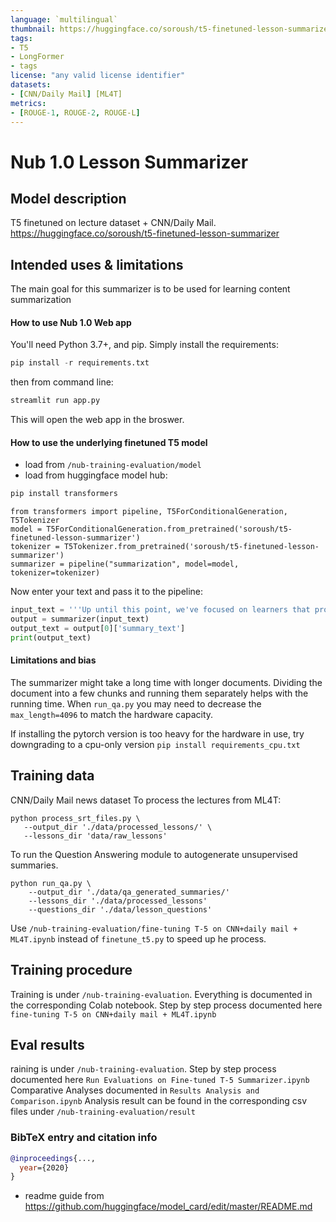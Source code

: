 ```yaml
---
language: `multilingual`
thumbnail: https://huggingface.co/soroush/t5-finetuned-lesson-summarizer
tags:
- T5
- LongFormer
- tags
license: "any valid license identifier"
datasets:
- [CNN/Daily Mail] [ML4T]
metrics:
- [ROUGE-1, ROUGE-2, ROUGE-L]
---
```


# Nub 1.0 Lesson Summarizer

## Model description
T5 finetuned on lecture dataset + CNN/Daily Mail.
https://huggingface.co/soroush/t5-finetuned-lesson-summarizer

## Intended uses & limitations
The main goal for this summarizer is to be used for learning content summarization
#### How to use Nub 1.0 Web app
You'll need Python 3.7+, and pip. Simply install the requirements:
```python
pip install -r requirements.txt
```
then from command line:
```python
streamlit run app.py
```
This will open the web app in the broswer.

#### How to use the underlying finetuned T5 model
 - load from `/nub-training-evaluation/model`
 - load from huggingface model hub:
 ```python
pip install transformers
```
 ```.python
from transformers import pipeline, T5ForConditionalGeneration, T5Tokenizer
model = T5ForConditionalGeneration.from_pretrained('soroush/t5-finetuned-lesson-summarizer')
tokenizer = T5Tokenizer.from_pretrained('soroush/t5-finetuned-lesson-summarizer')
summarizer = pipeline("summarization", model=model, tokenizer=tokenizer)
```
Now enter your text and pass it to the pipeline:
```python
input_text = '''Up until this point, we've focused on learners that provide forecast price changes. We then buy or sell the stocks with the most significant predicted price change. This approach ignores some important issues, such as the certainty of the price change. It also doesn't help us know when to exit the position either. In this lesson, we'll look at reinforcement learning. Reinforcement learners create policies that provide specific direction on which action to take. It's important to point out that when we say reinforcement learning, we're really describing a problem, not a solution. In the same way that linear regression is one solution to the supervised regression problem, there are many algorithms that solve the RL problem. Because I started out as a roboticist, I'm going to first explain this in terms of a problem for a robot. '''
output = summarizer(input_text)
output_text = output[0]['summary_text']
print(output_text)
```
#### Limitations and bias

The summarizer might take a long time with longer documents. Dividing the document into a few chunks and running them separately helps with the running time.
When `run_qa.py` you may need to decrease the `max_length=4096` to match the hardware capacity.

If installing the pytorch version is too heavy for the hardware in use, try downgrading to 
a cpu-only version `pip install requirements_cpu.txt`
## Training data

CNN/Daily Mail news dataset
To process the lectures from ML4T:
 ```
python process_srt_files.py \
    --output_dir './data/processed_lessons/' \
    --lessons_dir 'data/raw_lessons'
``` 
To run the Question Answering module to autogenerate unsupervised summaries.
```
python run_qa.py \
    --output_dir './data/qa_generated_summaries/' 
    --lessons_dir './data/processed_lessons' 
    --questions_dir './data/lesson_questions'
```
Use `/nub-training-evaluation/fine-tuning T-5 on CNN+daily mail + ML4T.ipynb` instead of `finetune_t5.py` to speed up he process.
## Training procedure
Training is under `/nub-training-evaluation`. Everything is documented in the corresponding Colab notebook.
Step by step process documented here `fine-tuning T-5 on CNN+daily mail + ML4T.ipynb`

## Eval results
raining is under `/nub-training-evaluation`.
Step by step process documented here `Run Evaluations on Fine-tuned T-5 Summarizer.ipynb`
Comparative Analyses documented in `Results Analysis and Comparison.ipynb` 
Analysis result can be found in the corresponding csv files under `/nub-training-evaluation/result`
### BibTeX entry and citation info

```bibtex
@inproceedings{...,
  year={2020}
}
```

* readme guide from https://github.com/huggingface/model_card/edit/master/README.md

## 
